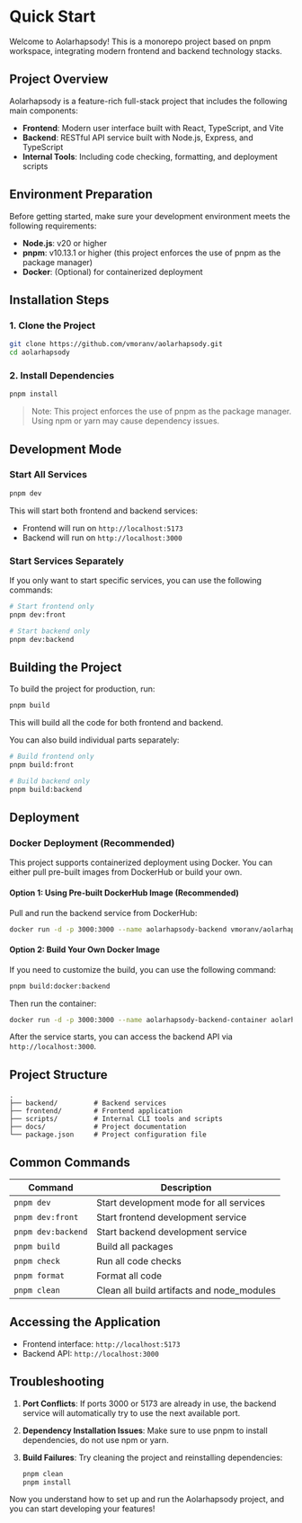 # Quick Start

Welcome to Aolarhapsody! This is a monorepo project based on pnpm workspace, integrating modern frontend and backend technology stacks.

## Project Overview

Aolarhapsody is a feature-rich full-stack project that includes the following main components:

- **Frontend**: Modern user interface built with React, TypeScript, and Vite
- **Backend**: RESTful API service built with Node.js, Express, and TypeScript
- **Internal Tools**: Including code checking, formatting, and deployment scripts

## Environment Preparation

Before getting started, make sure your development environment meets the following requirements:

- **Node.js**: v20 or higher
- **pnpm**: v10.13.1 or higher (this project enforces the use of pnpm as the package manager)
- **Docker**: (Optional) for containerized deployment

## Installation Steps

### 1. Clone the Project

```bash
git clone https://github.com/vmoranv/aolarhapsody.git
cd aolarhapsody
```

### 2. Install Dependencies

```bash
pnpm install
```

> Note: This project enforces the use of pnpm as the package manager. Using npm or yarn may cause dependency issues.

## Development Mode

### Start All Services

```bash
pnpm dev
```

This will start both frontend and backend services:

- Frontend will run on `http://localhost:5173`
- Backend will run on `http://localhost:3000`

### Start Services Separately

If you only want to start specific services, you can use the following commands:

```bash
# Start frontend only
pnpm dev:front

# Start backend only
pnpm dev:backend
```

## Building the Project

To build the project for production, run:

```bash
pnpm build
```

This will build all the code for both frontend and backend.

You can also build individual parts separately:

```bash
# Build frontend only
pnpm build:front

# Build backend only
pnpm build:backend
```

## Deployment

### Docker Deployment (Recommended)

This project supports containerized deployment using Docker. You can either pull pre-built images from DockerHub or build your own.

#### Option 1: Using Pre-built DockerHub Image (Recommended)

Pull and run the backend service from DockerHub:

```bash
docker run -d -p 3000:3000 --name aolarhapsody-backend vmoranv/aolarhapsody-backend
```

#### Option 2: Build Your Own Docker Image

If you need to customize the build, you can use the following command:

```bash
pnpm build:docker:backend
```

Then run the container:

```bash
docker run -d -p 3000:3000 --name aolarhapsody-backend-container aolarhapsody-backend
```

After the service starts, you can access the backend API via `http://localhost:3000`.

## Project Structure

```
.
├── backend/         # Backend services
├── frontend/        # Frontend application
├── scripts/         # Internal CLI tools and scripts
├── docs/            # Project documentation
└── package.json     # Project configuration file
```

## Common Commands

| Command            | Description                                |
| ------------------ | ------------------------------------------ |
| `pnpm dev`         | Start development mode for all services    |
| `pnpm dev:front`   | Start frontend development service         |
| `pnpm dev:backend` | Start backend development service          |
| `pnpm build`       | Build all packages                         |
| `pnpm check`       | Run all code checks                        |
| `pnpm format`      | Format all code                            |
| `pnpm clean`       | Clean all build artifacts and node_modules |

## Accessing the Application

- Frontend interface: `http://localhost:5173`
- Backend API: `http://localhost:3000`

## Troubleshooting

1. **Port Conflicts**: If ports 3000 or 5173 are already in use, the backend service will automatically try to use the next available port.

2. **Dependency Installation Issues**: Make sure to use pnpm to install dependencies, do not use npm or yarn.

3. **Build Failures**: Try cleaning the project and reinstalling dependencies:
   ```bash
   pnpm clean
   pnpm install
   ```

Now you understand how to set up and run the Aolarhapsody project, and you can start developing your features!
